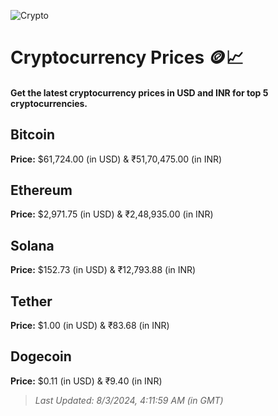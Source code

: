 
![Crypto](https://www.techguide.com.au/wp-content/uploads/2020/11/crypto3.jpeg)

# Cryptocurrency Prices 🪙📈

#### Get the latest cryptocurrency prices in USD and INR for top 5 cryptocurrencies.

## Bitcoin

**Price:** $61,724.00 (in USD) & ₹51,70,475.00 (in INR)

## Ethereum

**Price:** $2,971.75 (in USD) & ₹2,48,935.00 (in INR)

## Solana

**Price:** $152.73 (in USD) & ₹12,793.88 (in INR)

## Tether

**Price:** $1.00 (in USD) & ₹83.68 (in INR)

## Dogecoin

**Price:** $0.11 (in USD) & ₹9.40 (in INR)

> _Last Updated: 8/3/2024, 4:11:59 AM (in GMT)_
